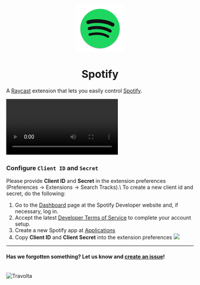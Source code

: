 <p align="center">
   <img src="assets/icon.png" height="128">
   <h1 align="center">Spotify</h1>
 </p>

 A [Raycast](https://raycast.com/) extension that lets you easily control [Spotify](https://spotify.com).

 ![Example of Spotify Extension on Raycast](https://user-images.githubusercontent.com/15333662/143316115-25b21129-3eb8-4c4e-a47a-23c8cdd396a4.mp4)

### Configure `Client ID` and `Secret`

Please provide **Client ID** and **Secret** in the extension preferences (Preferences -> Extensions -> Search Tracks).\\
To create a new client id and secret, do the following:

1. Go to the [Dashboard](https://developer.spotify.com/dashboard) page at the Spotify Developer website and, if necessary, log in.
2. Accept the latest [Developer Terms of Service](https://developer.spotify.com/terms/) to complete your account setup.
3. Create a new Spotify app at [Applications](https://developer.spotify.com/dashboard/applications)
4. Copy **Client ID** and **Client Secret** into the extension preferences
![](https://cln.sh/8rCev4/download)
---
#### Has we forgotten something? Let us know and [create an issue](https://github.com/raycast/extensions/issues/new/choose)!
\
![Travolta](https://media.giphy.com/media/g01ZnwAUvutuK8GIQn/giphy.gif)
